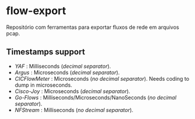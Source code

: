 # flow-export

Repositório com ferramentas para exportar fluxos de rede em arquivos pcap.

## Timestamps support
- _YAF_ : Milliseconds (_decimal separator_).
- _Argus_ : Microseconds (_decimal separator_).
- _CICFlowMeter_ : Microseconds (_no decimal separator_). Needs coding to dump in microseconds.
- _Cisco-Joy_ : Microseconds (_decimal separator_).
- _Go-Flows_ : Milliseconds/Microseconds/NanoSeconds (_no decimal separator_).
- _NFStream_ : Milliseconds (_no decimal separator_).
